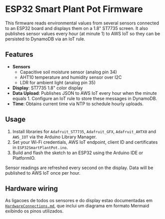 # ESP32 Smart Plant Pot Firmware

This firmware reads environmental values from several sensors connected to an ESP32 board and displays them on a 1.8" ST7735 screen. It also publishes sensor values every hour (at minute 1) to AWS IoT so they can be persisted to DynamoDB via an IoT rule.

## Features

- **Sensors**
  - Capacitive soil moisture sensor (analog pin 34)
  - AHT10 temperature and humidity sensor over I2C
  - LDR for ambient light (analog pin 35)
- **Display**: ST7735 1.8" color display
- **Data Upload**: Publishes JSON to AWS IoT every hour when the minute equals 1. Configure an IoT rule to store these messages in DynamoDB.
- **Time**: Obtains current time via NTP to schedule hourly uploads.

## Usage

1. Install libraries for `Adafruit_ST7735`, `Adafruit_GFX`, `Adafruit_AHTX0` and `AWS_IOT` via the Arduino Library Manager.
2. Set your Wi-Fi credentials, AWS IoT endpoint, client ID and certificates in `ESP32SmartPlantPot.ino`.
3. Build and flash the sketch to an ESP32 using the Arduino IDE or PlatformIO.

Sensor readings are refreshed every second on the display. Data will be published to AWS IoT once per hour.

## Hardware wiring

As ligacoes de todos os sensores e do display estao documentadas em
[`HardwareConnections.md`](HardwareConnections.md), que inclui um diagrama
em formato Mermaid exibindo os pinos utilizados.
